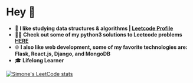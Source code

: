# Hey 👋

-  📖 **I like studying data structures & algorithms | [Leetcode Profile](https://leetcode.com/simonesestili/)**
-  👨‍💻 **Check out some of my python3 solutions to Leetcode problems [HERE](https://github.com/simonesestili/problems-dsa)**
-  🌐 **I also like web development, some of my favorite technologies are: Flask, React.js, Django, and MongoDB**
-  🎓 **Lifelong Learner**


[![Simone's LeetCode stats](https://leetcode-stats-six.vercel.app/api?username=simonesestili&theme=dark)]() 
